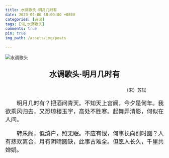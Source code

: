 ```yaml
---
title: 水调歌头·明月几时有
date: 2023-04-06 18:00:00 +0800
categories: [诗词]
tags: [词,水调歌头]
comments: true
pin: true
img_path: /assets/img/posts

---
```


![水调歌头](水调歌头.jpg)

<p align="center" style="font-family:微软雅黑;font-size:x-large;font-weight:bold"> 水调歌头·明月几时有 </p>

<p align="right" style="padding-right:4em;font-family:微软雅黑">（宋）苏轼 </p>

<p style="text-indent:2em;font-family:宋体;font-size:large"> 明月几时有？把酒问青天。不知天上宫阙，今夕是何年。我欲乘风归去，又恐琼楼玉宇，高处不胜寒。起舞弄清影，何似在人间。 </p>

<p style="text-indent:2em;font-family:宋体;font-size:large"> 转朱阁，低绮户，照无眠。不应有恨，何事长向别时圆？人有悲欢离合，月有阴晴圆缺，此事古难全。但愿人长久，千里共婵娟。 </p>
